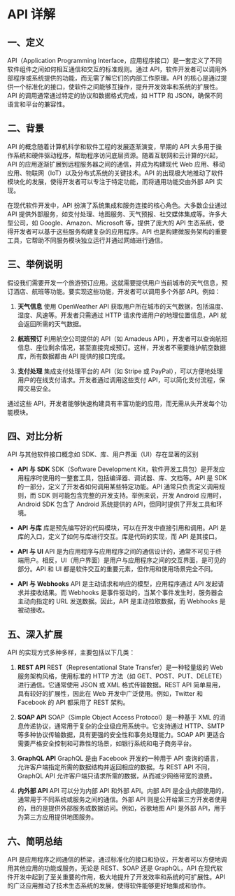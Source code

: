 # API 详解

## 一、定义
API（Application Programming Interface，应用程序接口）是一套定义了不同软件组件之间如何相互通信和交互的标准规则。通过 API，软件开发者可以调用外部程序或系统提供的功能，而无需了解它们的内部工作原理。API 的核心是通过提供一个标准化的接口，使软件之间能够互操作，提升开发效率和系统的扩展性。API 的调用通常通过特定的协议和数据格式完成，如 HTTP 和 JSON，确保不同语言和平台的兼容性。

## 二、背景
API 的概念随着计算机科学和软件工程的发展逐渐演变，早期的 API 大多用于操作系统和硬件驱动程序，帮助程序访问底层资源。随着互联网和云计算的兴起，API 的应用逐渐扩展到远程服务器之间的通信，并成为构建现代 Web 应用、移动应用、物联网（IoT）以及分布式系统的关键技术。API 的出现极大地推动了软件模块化的发展，使得开发者可以专注于特定功能，而将通用功能交由外部 API 实现。

在现代软件开发中，API 扮演了系统集成和服务连接的核心角色。大多数企业通过 API 提供外部服务，如支付处理、地图服务、天气预报、社交媒体集成等。许多大型公司，如 Google、Amazon、Microsoft 等，提供了庞大的 API 生态系统，使得开发者可以基于这些服务构建复杂的应用程序。API 也是构建微服务架构的重要工具，它帮助不同服务模块独立运行并通过网络进行通信。

## 三、举例说明
假设我们需要开发一个旅游预订应用。这就需要提供用户当前城市的天气信息，预订酒店、航班等功能。要实现这些功能，开发者可以调用多个外部 API。例如：

1. **天气信息** 使用 OpenWeather API 获取用户所在城市的天气数据，包括温度、湿度、风速等。开发者只需通过 HTTP 请求传递用户的地理位置信息，API 就会返回所需的天气数据。
   
2. **航班预订** 利用航空公司提供的 API（如 Amadeus API），开发者可以查询航班信息、座位剩余情况，甚至直接完成预订。这样，开发者不需要维护航空数据库，所有数据都由 API 提供的接口完成。

3. **支付处理** 集成支付处理平台的 API（如 Stripe 或 PayPal），可以方便地处理用户的在线支付请求。开发者通过调用这些支付 API，可以简化支付流程，保障交易安全。

通过这些 API，开发者能够快速构建具有丰富功能的应用，而无需从头开发每个功能模块。

## 四、对比分析
API 与其他软件接口概念如 SDK、库、用户界面（UI）存在显著的区别

- **API 与 SDK** SDK（Software Development Kit，软件开发工具包）是开发应用程序时使用的一整套工具，包括编译器、调试器、库、文档等。API 是 SDK 的一部分，定义了开发者如何调用某些特定功能。API 通常只负责定义调用规则，而 SDK 则可能包含完整的开发支持。举例来说，开发 Android 应用时，Android SDK 包含了 Android 系统提供的 API，但同时提供了开发工具和环境。

- **API 与库** 库是预先编写好的代码模块，可以在开发中直接引用和调用。API 是库的入口，定义了如何与库进行交互。库是代码的实现，而 API 是其接口。

- **API 与 UI** API 是为应用程序与应用程序之间的通信设计的，通常不可见于终端用户。相反，UI（用户界面）是用户与应用程序之间的交互界面，是可见的部分。API 和 UI 都是软件交互的重要元素，但作用和使用场景完全不同。

- **API 与 Webhooks** API 是主动请求和响应的模型，应用程序通过 API 发起请求并接收结果。而 Webhooks 是事件驱动的，当某个事件发生时，服务器会主动向指定的 URL 发送数据。因此，API 是主动拉取数据，而 Webhooks 是被动接收。

## 五、深入扩展
API 的实现方式多种多样，主要包括以下几类：

1. **REST API** REST（Representational State Transfer）是一种轻量级的 Web 服务架构风格，使用标准的 HTTP 方法（如 GET、POST、PUT、DELETE）进行通信。它通常使用 JSON 或 XML 格式传输数据。REST API 简单易用，具有较好的扩展性，因此在 Web 开发中广泛使用。例如，Twitter 和 Facebook 的 API 都采用了 REST 架构。

2. **SOAP API** SOAP（Simple Object Access Protocol）是一种基于 XML 的消息传递协议，通常用于复杂的企业级应用系统中。它支持通过 HTTP、SMTP 等多种协议传输数据，具有更强的安全性和事务处理能力。SOAP API 更适合需要严格安全控制和可靠性的场景，如银行系统和电子商务平台。

3. **GraphQL API** GraphQL 是由 Facebook 开发的一种用于 API 查询的语言，允许客户端指定所需的数据结构并返回相应的数据。与 REST API 不同，GraphQL API 允许客户端只请求所需的数据，从而减少网络带宽的浪费。

4. **内外部 API** API 可以分为内部 API 和外部 API。内部 API 是企业内部使用的，通常用于不同系统或服务之间的通信。外部 API 则是公开给第三方开发者使用的，目的是提供外部服务或数据访问。例如，谷歌地图 API 是外部 API，用于为第三方应用提供地图服务。

## 六、简明总结
API 是应用程序之间通信的桥梁，通过标准化的接口和协议，开发者可以方便地调用其他应用的功能或服务。无论是 REST、SOAP 还是 GraphQL，API 在现代软件开发中起到了至关重要的作用，极大地提升了开发效率和系统的可扩展性。API 的广泛应用推动了技术生态系统的发展，使得软件能够更好地集成和协作。
